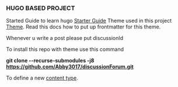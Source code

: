 
### HUGO BASED PROJECT

Started Guide to learn hugo [Starter Guide][1]
Theme used in this project [Theme][2]. Read this docs how to put up frontmatter for this theme.

Whenever u write a post please put discussionId

To install this repo with theme use this command

**git clone --recurse-submodules -j8 https://github.com/Abby3017/discussionForum.git**

To define a new [content type][3].


[1]: https://gohugo.io/getting-started/quick-start/
[2]: https://github.com/jesselau76/hugo-w3-simple
[3]: https://gohugo.io/content-management/types/